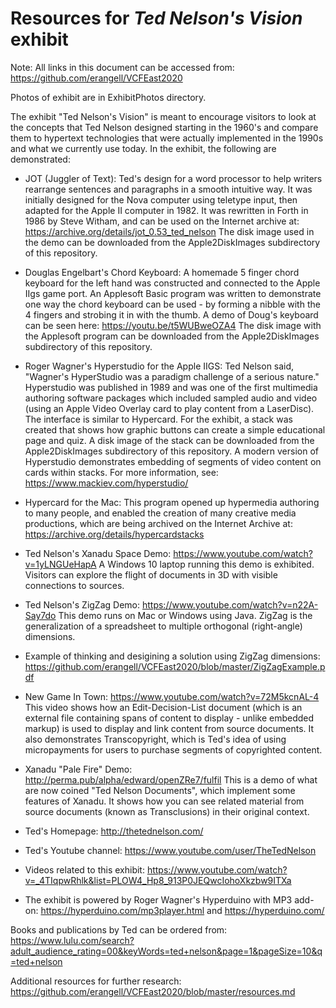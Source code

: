 # Resources for *Ted Nelson's Vision* exhibit

Note: All links in this document can be accessed from: https://github.com/erangell/VCFEast2020

Photos of exhibit are in ExhibitPhotos directory.

The exhibit "Ted Nelson's Vision" is meant to encourage visitors to look at the concepts that Ted Nelson designed starting in the 1960's and compare them to hypertext technologies that were actually implemented in the 1990s and what we currently use today.  In the exhibit, the following are demonstrated:

* JOT (Juggler of Text): Ted's design for a word processor to help writers rearrange sentences and paragraphs in a smooth intuitive way.  It was initially designed for the Nova computer using teletype input, then adapted for the Apple II computer in 1982.  It was rewritten in Forth in 1986 by Steve Witham, and can be used on the Internet archive at: https://archive.org/details/jot_0.53_ted_nelson  The disk image used in the demo can be downloaded from the Apple2DiskImages subdirectory of this repository.

* Douglas Engelbart's Chord Keyboard: A homemade 5 finger chord keyboard for the left hand was constructed and connected to the Apple IIgs game port.  An Applesoft Basic program was written to demonstrate one way the chord keyboard can be used - by forming a nibble with the 4 fingers and strobing it in with the thumb.  A demo of Doug's keyboard can be seen here: https://youtu.be/t5WUBweOZA4  The disk image with the Applesoft program can be downloaded from the Apple2DiskImages subdirectory of this repository.

* Roger Wagner's Hyperstudio for the Apple IIGS: Ted Nelson said, "Wagner's HyperStudio was a paradigm challenge of a serious nature."  Hyperstudio was published in 1989 and was one of the first multimedia authoring software packages which included sampled audio and video (using an Apple Video Overlay card to play content from a LaserDisc).  The interface is similar to Hypercard.  For the exhibit, a stack was created that shows how graphic buttons can create a simple educational page and quiz.  A disk image of the stack can be downloaded from the Apple2DiskImages subdirectory of this repository.  A modern version of Hyperstudio demonstrates embedding of segments of video content on cards within stacks.  For more information, see: https://www.mackiev.com/hyperstudio/

* Hypercard for the Mac: This program opened up hypermedia authoring to many people, and enabled the creation of many creative media productions, which are being archived on the Internet Archive at: https://archive.org/details/hypercardstacks  

* Ted Nelson's Xanadu Space Demo: https://www.youtube.com/watch?v=1yLNGUeHapA
A Windows 10 laptop running this demo is exhibited.  Visitors can explore the flight of documents in 3D with visible connections to sources.

* Ted Nelson's ZigZag Demo: https://www.youtube.com/watch?v=n22A-Say7do
This demo runs on Mac or Windows using Java.  ZigZag is the generalization of a spreadsheet to multiple orthogonal (right-angle) dimensions.
 
* Example of thinking and desigining a solution using ZigZag dimensions: https://github.com/erangell/VCFEast2020/blob/master/ZigZagExample.pdf
 
* New Game In Town: https://www.youtube.com/watch?v=72M5kcnAL-4
This video shows how an Edit-Decision-List document (which is an external file containing spans of content to display - unlike embedded markup) is used to display and link content from source documents.  It also demonstrates Transcopyright, which is Ted's idea of using micropayments for users to purchase segments of copyrighted content.

* Xanadu "Pale Fire" Demo: http://perma.pub/alpha/edward/openZRe7/fulfil
This is a demo of what are now coined "Ted Nelson Documents", which implement some features of Xanadu.  It shows how you can see related material from source documents (known as Transclusions) in their original context.

* Ted's Homepage: http://thetednelson.com/

* Ted's Youtube channel: https://www.youtube.com/user/TheTedNelson

* Videos related to this exhibit: https://www.youtube.com/watch?v=_4TIqpwRhlk&list=PLOW4_Hp8_913P0JEQwcIohoXkzbw9ITXa

* The exhibit is powered by Roger Wagner's Hyperduino with MP3 add-on: https://hyperduino.com/mp3player.html and  https://hyperduino.com/

Books and publications by Ted can be ordered from: https://www.lulu.com/search?adult_audience_rating=00&keyWords=ted+nelson&page=1&pageSize=10&q=ted+nelson

Additional resources for further research: https://github.com/erangell/VCFEast2020/blob/master/resources.md
